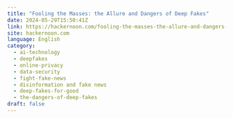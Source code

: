 ```yaml
---
title: "Fooling the Masses: the Allure and Dangers of Deep Fakes"
date: 2024-05-29T15:50:41Z
link: https://hackernoon.com/fooling-the-masses-the-allure-and-dangers-of-deep-fakes?source=rss&utm_medium=RSS&utm_source=news.12bit.vn
site: hackernoon.com
language: English
category:
  - ai-technology
  - deepfakes
  - online-privacy
  - data-security
  - fight-fake-news
  - disinformation and fake news
  - deep-fakes-for-good
  - the-dangers-of-deep-fakes
draft: false
---
```


